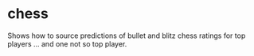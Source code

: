 # chess

Shows how to source predictions of bullet and blitz chess ratings for top players ... and one not so top player. 
